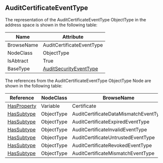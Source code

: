 <!-- objecttype -->
## AuditCertificateEventType
The representation of the AuditCertificateEventType ObjectType in the address space is shown in the following table:  

|Name|Attribute|
|---|---|
|BrowseName|AuditCertificateEventType|
|NodeClass|ObjectType|
|IsAbtract|True|
|BaseType|[AuditSecurityEventType](../../../Part5/ObjectTypes/AuditSecurityEventType/readme.md)|

The references from the AuditCertificateEventType ObjectType Node are shown in the following table:  

|Reference|NodeClass|BrowseName|DataType|TypeDefinition|ModellingRule|
|---|---|---|---|---|---|
|[HasProperty](../../../Part3/ReferenceTypes/HasProperty/readme.md)|Variable|Certificate||[PropertyType](../../Part5/VariableTypes/PropertyType/readme.md)|[Mandatory](../../Objects/Mandatory/readme.md)|
|[HasSubtype](../../../Part3/ReferenceTypes/HasSubtype/readme.md)|ObjectType|AuditCertificateDataMismatchEventType||||
|[HasSubtype](../../../Part3/ReferenceTypes/HasSubtype/readme.md)|ObjectType|AuditCertificateExpiredEventType||||
|[HasSubtype](../../../Part3/ReferenceTypes/HasSubtype/readme.md)|ObjectType|AuditCertificateInvalidEventType||||
|[HasSubtype](../../../Part3/ReferenceTypes/HasSubtype/readme.md)|ObjectType|AuditCertificateUntrustedEventType||||
|[HasSubtype](../../../Part3/ReferenceTypes/HasSubtype/readme.md)|ObjectType|AuditCertificateRevokedEventType||||
|[HasSubtype](../../../Part3/ReferenceTypes/HasSubtype/readme.md)|ObjectType|AuditCertificateMismatchEventType||||

